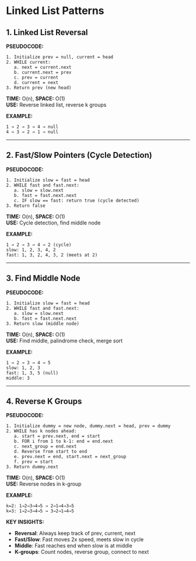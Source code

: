 # Linked List Patterns

## 1. Linked List Reversal

**PSEUDOCODE:**
```
1. Initialize prev = null, current = head
2. WHILE current:
   a. next = current.next
   b. current.next = prev
   c. prev = current
   d. current = next
3. Return prev (new head)
```

**TIME:** O(n), **SPACE:** O(1)  
**USE:** Reverse linked list, reverse k groups

**EXAMPLE:**
```
1 → 2 → 3 → 4 → null
4 → 3 → 2 → 1 → null
```

---

## 2. Fast/Slow Pointers (Cycle Detection)

**PSEUDOCODE:**
```
1. Initialize slow = fast = head
2. WHILE fast and fast.next:
   a. slow = slow.next
   b. fast = fast.next.next
   c. IF slow == fast: return true (cycle detected)
3. Return false
```

**TIME:** O(n), **SPACE:** O(1)  
**USE:** Cycle detection, find middle node

**EXAMPLE:**
```
1 → 2 → 3 → 4 → 2 (cycle)
slow: 1, 2, 3, 4, 2
fast: 1, 3, 2, 4, 3, 2 (meets at 2)
```

---

## 3. Find Middle Node

**PSEUDOCODE:**
```
1. Initialize slow = fast = head
2. WHILE fast and fast.next:
   a. slow = slow.next
   b. fast = fast.next.next
3. Return slow (middle node)
```

**TIME:** O(n), **SPACE:** O(1)  
**USE:** Find middle, palindrome check, merge sort

**EXAMPLE:**
```
1 → 2 → 3 → 4 → 5
slow: 1, 2, 3
fast: 1, 3, 5 (null)
middle: 3
```

---

## 4. Reverse K Groups

**PSEUDOCODE:**
```
1. Initialize dummy = new node, dummy.next = head, prev = dummy
2. WHILE has k nodes ahead:
   a. start = prev.next, end = start
   b. FOR i from 1 to k-1: end = end.next
   c. next_group = end.next
   d. Reverse from start to end
   e. prev.next = end, start.next = next_group
   f. prev = start
3. Return dummy.next
```

**TIME:** O(n), **SPACE:** O(1)  
**USE:** Reverse nodes in k-group

**EXAMPLE:**
```
k=2: 1→2→3→4→5 → 2→1→4→3→5
k=3: 1→2→3→4→5 → 3→2→1→4→5
```

**KEY INSIGHTS:**
- **Reversal**: Always keep track of prev, current, next
- **Fast/Slow**: Fast moves 2x speed, meets slow in cycle
- **Middle**: Fast reaches end when slow is at middle
- **K-groups**: Count nodes, reverse group, connect to next 